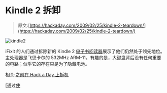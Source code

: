 # Kindle 2 拆卸

> 原文:[https://hackaday.com/2009/02/25/kindle-2-teardown/](https://hackaday.com/2009/02/25/kindle-2-teardown/)

![kindle2](../Images/67276a92b286c9c09105088636922004.png "kindle2")

iFixit 的人们通过拆除新的 Kindle 2 [电子书阅读器](http://www.mahalo.com/EBook "EBook - Mahalo")展示了他们仍然处于领先地位。主处理器是飞思卡尔的 532MHz ARM-11。有趣的是，大键盘背后没有任何重要的电路；似乎它的存在只是为了隐藏电池。

相关:[之前在 Hack a Day 上拆机](http://hackaday.com/tag/teardown/)

[通过[使](http://blog.makezine.com/archive/2009/02/kindle_2_taken_apart.html "MAKE: Blog: Kindle 2 taken apart")